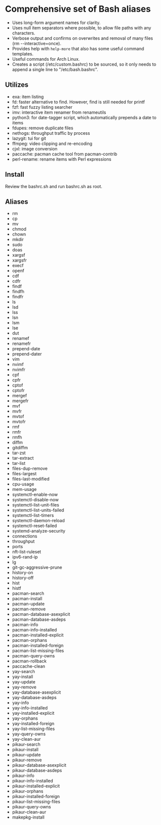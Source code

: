 # Comprehensive set of Bash aliases

* Uses long-form argument names for clarity.
* Uses null item separators where possible, to allow file paths with any characters.
* Verbose output and confirms on overwrites and removal of many files (rm --interactive=once).
* Provides help with `help-more` that also has some useful command templates.
* Useful commands for Arch Linux.
* Creates a script (/etc/custom.bashrc) to be sourced, so it only needs to append a single line to "/etc/bash.bashrc".

## Utilizes

* exa: item listing
* fd: faster alternative to find. However, find is still needed for printf
* fzf: fast fuzzy listing searcher
* imv: interactive item renamer from renameutils
* python3: for date-tagger script, which automatically prepends a date to items
* fdupes: remove duplicate files
* nethogs: throughput traffic by process
* lazygit: tui for git
* ffmpeg: video clipping and re-encoding
* cjxl: image conversion
* paccache: pacman cache tool from pacman-contrib
* perl-rename: rename items with Perl expressions

## Install
Review the bashrc.sh and run bashrc.sh as root.

## Aliases

* rm
* cp
* mv
* chmod
* chown
* mkdir
* sudo
* doas
* xargsf
* xargsfr
* execf
* openf
* cdf
* cdfr
* findf
* findfh
* findfr
* ls
* lsd
* lss
* lsn
* lsm
* lse
* dut
* renamef
* renamefr
* prepend-date
* prepend-dater
* vim
* nvimf
* nvimfr
* cpf
* cpfr
* cptof
* cptofr
* mergef
* mergefr
* mvf
* mvfr
* mvtof
* mvtofr
* rmf
* rmfr
* rmfh
* diffm
* gitdiffm
* tar-zst
* tar-extract
* tar-list
* files-dup-remove
* files-largest
* files-last-modified
* cpu-usage
* mem-usage
* systemctl-enable-now
* systemctl-disable-now
* systemctl-list-unit-files
* systemctl-list-units-failed
* systemctl-list-timers
* systemctl-daemon-reload
* systemctl-reset-failed
* systemd-analyze-security
* connections
* throughput
* ports
* nft-list-ruleset
* ipv6-rand-ip
* lg
* git-gc-aggressive-prune
* history-on
* history-off
* hist
* histf
* pacman-search
* pacman-install
* pacman-update
* pacman-remove
* pacman-database-asexplicit
* pacman-database-asdeps
* pacman-info
* pacman-info-installed
* pacman-installed-explicit
* pacman-orphans
* pacman-installed-foreign
* pacman-list-missing-files
* pacman-query-owns
* pacman-rollback
* paccache-clean
* yay-search
* yay-install
* yay-update
* yay-remove
* yay-database-asexplicit
* yay-database-asdeps
* yay-info
* yay-info-installed
* yay-installed-explicit
* yay-orphans
* yay-installed-foreign
* yay-list-missing-files
* yay-query-owns
* yay-clean-aur
* pikaur-search
* pikaur-install
* pikaur-update
* pikaur-remove
* pikaur-database-asexplicit
* pikaur-database-asdeps
* pikaur-info
* pikaur-info-installed
* pikaur-installed-explicit
* pikaur-orphans
* pikaur-installed-foreign
* pikaur-list-missing-files
* pikaur-query-owns
* pikaur-clean-aur
* makepkg-install
